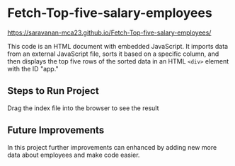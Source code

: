 # Fetch-Top-five-salary-employees

https://saravanan-mca23.github.io/Fetch-Top-five-salary-employees/

This code is an HTML document with embedded JavaScript. It imports data from an external JavaScript file, sorts it based on a specific column, and then displays the top five rows of the sorted data in an HTML `<div>` element with the ID "app."
## Steps to Run Project
Drag the index file into the browser to see the result
## Future Improvements
In this project further improvements can enhanced by adding new more data about employees and make code easier.

